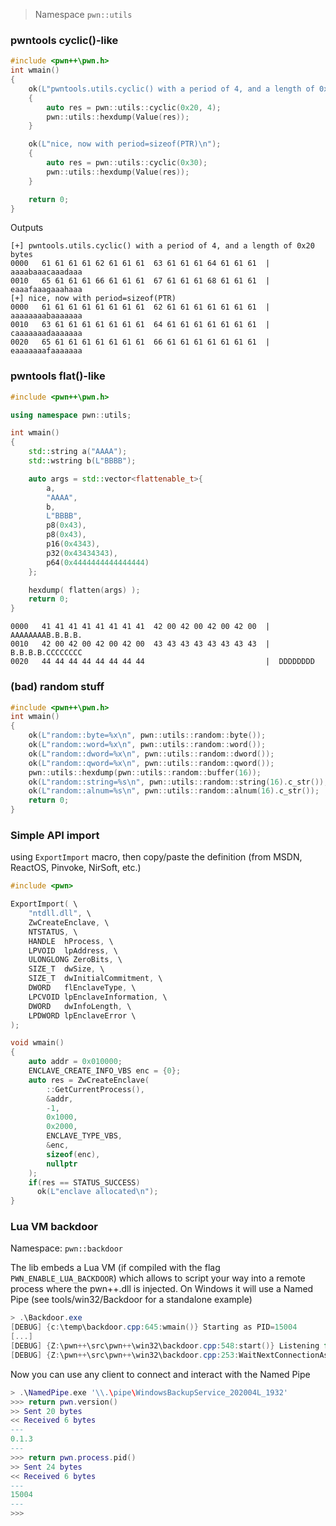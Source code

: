 > Namespace `pwn::utils`

### pwntools cyclic()-like

```cpp
#include <pwn++\pwn.h>
int wmain()
{
    ok(L"pwntools.utils.cyclic() with a period of 4, and a length of 0x20 bytes\n");
    {
        auto res = pwn::utils::cyclic(0x20, 4);
        pwn::utils::hexdump(Value(res));
    }

    ok(L"nice, now with period=sizeof(PTR)\n");
    {
        auto res = pwn::utils::cyclic(0x30);
        pwn::utils::hexdump(Value(res));
    }

    return 0;
}
```

Outputs
```
[+] pwntools.utils.cyclic() with a period of 4, and a length of 0x20 bytes
0000   61 61 61 61 62 61 61 61  63 61 61 61 64 61 61 61  |  aaaabaaacaaadaaa
0010   65 61 61 61 66 61 61 61  67 61 61 61 68 61 61 61  |  eaaafaaagaaahaaa
[+] nice, now with period=sizeof(PTR)
0000   61 61 61 61 61 61 61 61  62 61 61 61 61 61 61 61  |  aaaaaaaabaaaaaaa
0010   63 61 61 61 61 61 61 61  64 61 61 61 61 61 61 61  |  caaaaaaadaaaaaaa
0020   65 61 61 61 61 61 61 61  66 61 61 61 61 61 61 61  |  eaaaaaaafaaaaaaa
```

### pwntools flat()-like

```cpp
#include <pwn++\pwn.h>

using namespace pwn::utils;

int wmain()
{
    std::string a("AAAA");
    std::wstring b(L"BBBB");

    auto args = std::vector<flattenable_t>{
        a,
        "AAAA",
        b,
        L"BBBB",
        p8(0x43),
        p8(0x43),
        p16(0x4343),
        p32(0x43434343),
        p64(0x4444444444444444)
    };

    hexdump( flatten(args) );
    return 0;
}
```

```
0000   41 41 41 41 41 41 41 41  42 00 42 00 42 00 42 00  |  AAAAAAAAB.B.B.B.
0010   42 00 42 00 42 00 42 00  43 43 43 43 43 43 43 43  |  B.B.B.B.CCCCCCCC
0020   44 44 44 44 44 44 44 44                           |  DDDDDDDD
```

### (bad) random stuff

```cpp
#include <pwn++\pwn.h>
int wmain()
{
    ok(L"random::byte=%x\n", pwn::utils::random::byte());
    ok(L"random::word=%x\n", pwn::utils::random::word());
    ok(L"random::dword=%x\n", pwn::utils::random::dword());
    ok(L"random::qword=%x\n", pwn::utils::random::qword());
    pwn::utils::hexdump(pwn::utils::random::buffer(16));
    ok(L"random::string=%s\n", pwn::utils::random::string(16).c_str());
    ok(L"random::alnum=%s\n", pwn::utils::random::alnum(16).c_str());
    return 0;
}
```

### Simple API import

using `ExportImport` macro, then copy/paste the definition (from MSDN, ReactOS, Pinvoke, NirSoft, etc.)

```cpp
#include <pwn>

ExportImport( \
    "ntdll.dll", \
    ZwCreateEnclave, \
    NTSTATUS, \
    HANDLE  hProcess, \
    LPVOID  lpAddress, \
    ULONGLONG ZeroBits, \
    SIZE_T  dwSize, \
    SIZE_T  dwInitialCommitment, \
    DWORD   flEnclaveType, \
    LPCVOID lpEnclaveInformation, \
    DWORD   dwInfoLength, \
    LPDWORD lpEnclaveError \
);

void wmain()
{
    auto addr = 0x010000;
    ENCLAVE_CREATE_INFO_VBS enc = {0};
    auto res = ZwCreateEnclave(
        ::GetCurrentProcess(),
        &addr,
        -1,
        0x1000,
        0x2000,
        ENCLAVE_TYPE_VBS,
        &enc,
        sizeof(enc),
        nullptr
    );
    if(res == STATUS_SUCCESS)
      ok(L"enclave allocated\n");
}
```


### Lua VM backdoor

Namespace: `pwn::backdoor`

The lib embeds a Lua VM (if compiled with the flag `PWN_ENABLE_LUA_BACKDOOR`) which allows to script your way into a remote process where the pwn++.dll is injected. On Windows it will use a Named Pipe (see tools/win32/Backdoor for a standalone example)

```powershell
> .\Backdoor.exe
[DEBUG] {c:\temp\backdoor.cpp:645:wmain()} Starting as PID=15004
[...]
[DEBUG] {Z:\pwn++\src\pwn++\win32\backdoor.cpp:548:start()} Listening for connection on '\\.\pipe\WindowsBackupService_202004L_1932'
[DEBUG] {Z:\pwn++\src\pwn++\win32\backdoor.cpp:253:WaitNextConnectionAsync()} Waiting for connection
```

Now you can use any client to connect and interact with the Named Pipe

```lua
> .\NamedPipe.exe '\\.\pipe\WindowsBackupService_202004L_1932'
>>> return pwn.version()
>> Sent 20 bytes
<< Received 6 bytes
---
0.1.3
---
>>> return pwn.process.pid()
>> Sent 24 bytes
<< Received 6 bytes
---
15004
---
>>>
```

